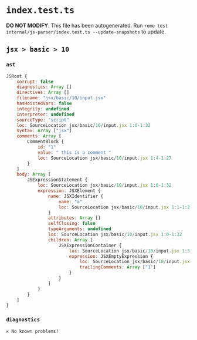 # `index.test.ts`

**DO NOT MODIFY**. This file has been autogenerated. Run `rome test internal/js-parser/index.test.ts --update-snapshots` to update.

## `jsx > basic > 10`

### `ast`

```javascript
JSRoot {
	corrupt: false
	diagnostics: Array []
	directives: Array []
	filename: "jsx/basic/10/input.jsx"
	hasHoistedVars: false
	integrity: undefined
	interpreter: undefined
	sourceType: "script"
	loc: SourceLocation jsx/basic/10/input.jsx 1:0-1:32
	syntax: Array ["jsx"]
	comments: Array [
		CommentBlock {
			id: "1"
			value: " this is a comment "
			loc: SourceLocation jsx/basic/10/input.jsx 1:4-1:27
		}
	]
	body: Array [
		JSExpressionStatement {
			loc: SourceLocation jsx/basic/10/input.jsx 1:0-1:32
			expression: JSXElement {
				name: JSXIdentifier {
					name: "a"
					loc: SourceLocation jsx/basic/10/input.jsx 1:1-1:2
				}
				attributes: Array []
				selfClosing: false
				typeArguments: undefined
				loc: SourceLocation jsx/basic/10/input.jsx 1:0-1:32
				children: Array [
					JSXExpressionContainer {
						loc: SourceLocation jsx/basic/10/input.jsx 1:3-1:28
						expression: JSXEmptyExpression {
							loc: SourceLocation jsx/basic/10/input.jsx 1:4-1:4
							trailingComments: Array ["1"]
						}
					}
				]
			}
		}
	]
}
```

### `diagnostics`

```
✔ No known problems!

```
